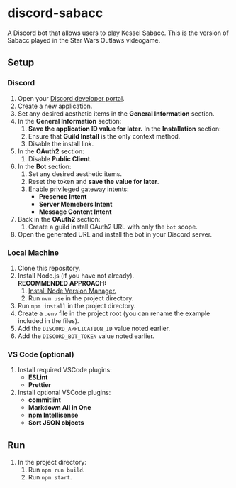 # discord-sabacc

A Discord bot that allows users to play Kessel Sabacc. This is the version of Sabacc played in the Star Wars Outlaws videogame.

## Setup

### Discord

1. Open your [Discord developer portal](https://discord.com/developers/applications).
2. Create a new application.
3. Set any desired aesthetic items in the **General Information** section.
4. In the **General Information** section:
   1. **Save the application ID value for later.**
      In the **Installation** section:
   2. Ensure that **Guild Install** is the only context method.
   3. Disable the install link.
5. In the **OAuth2** section:
   1. Disable **Public Client**.
6. In the **Bot** section:
   1. Set any desired aesthetic items.
   2. Reset the token and **save the value for later**.
   3. Enable privileged gateway intents:
      - **Presence Intent**
      - **Server Memebers Intent**
      - **Message Content Intent**
7. Back in the **OAuth2** section:
   1. Create a guild install OAuth2 URL with only the `bot` scope.
8. Open the generated URL and install the bot in your Discord server.

### Local Machine

1. Clone this repository.
2. Install Node.js (if you have not already).<br>**RECOMMENDED APPROACH:**
   1. [Install Node Version Manager.](https://github.com/nvm-sh/nvm?tab=readme-ov-file#installing-and-updating)
   2. Run `nvm use` in the project directory.
3. Run `npm install` in the project directory.
4. Create a `.env` file in the project root (you can rename the example included in the files).
5. Add the `DISCORD_APPLICATION_ID` value noted earlier.
6. Add the `DISCORD_BOT_TOKEN` value noted earlier.

### VS Code (optional)

1. Install required VSCode plugins:
   - **ESLint**
   - **Prettier**
2. Install optional VSCode plugins:
   - **commitlint**
   - **Markdown All in One**
   - **npm Intellisense**
   - **Sort JSON objects**

## Run

1. In the project directory:
   1. Run `npm run build`.
   2. Run `npm start`.
